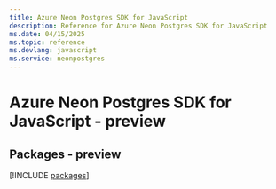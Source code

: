 ```yaml
---
title: Azure Neon Postgres SDK for JavaScript
description: Reference for Azure Neon Postgres SDK for JavaScript
ms.date: 04/15/2025
ms.topic: reference
ms.devlang: javascript
ms.service: neonpostgres
---
```

# Azure Neon Postgres SDK for JavaScript - preview
## Packages - preview
[!INCLUDE [packages](neon-postgres-index.md)]